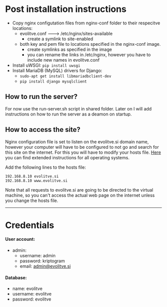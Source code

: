 # Post installation instructions
- Copy nginx configutation files from nginx-conf folder to their respecitve locations:
	- evolitve.conf ---> /etc/nginx/sites-available
		- create a symlink to site-enabled
	- both key and pem file to locations specified in the nginx-conf image.
		- create symlinks as specified in the image
		- you can rename the links in /etc/nginx, however you have to include new names in evolitve.conf
- Install uWSGI: `pip install uwsgi`
- Install MariaDB (MySQL) drivers for Django:
	- `sudo-apt get install libmariadbclient-dev`
	- `pip install django mysqlclient`
	
## How to run the server?

For now use the run-server.sh script in shared folder. Later on I will add instructions on how to run the server
as a deamon on startup.

## How to access the site?

Nginx configuration file is set to listen on the evolitve.si domain name, however your computer will have to be configured to not go and search for this site on the internet. For this you will have to modify your hosts file. [Here](https://support.rackspace.com/how-to/modify-your-hosts-file/) you can find extended instructions for all operating systems.

Add the following lines to the hosts file:
```
192.168.8.10 evolitve.si
192.168.8.10 www.evolitve.si
```

Note that all requests to evolitve.si are going to be directed to the virtual machine, so you can't access the actual web page on the internet unless you change the hosts file.

---

# Credentials
#### User account:
- admin:
	- username: admin
	- password: kriptogram
	- email: admin@evolitve.si
#### Database:
- name: evolitve
- username: evolitve
- password: evolitve

